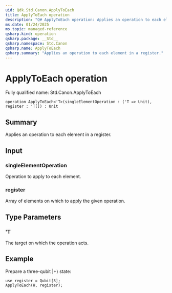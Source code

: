 ```yaml
---
uid: Qdk.Std.Canon.ApplyToEach
title: ApplyToEach operation
description: "Q# ApplyToEach operation: Applies an operation to each element in a register."
ms.date: 01/24/2025
ms.topic: managed-reference
qsharp.kind: operation
qsharp.package: __Std__
qsharp.namespace: Std.Canon
qsharp.name: ApplyToEach
qsharp.summary: "Applies an operation to each element in a register."
---
```


# ApplyToEach operation

Fully qualified name: Std.Canon.ApplyToEach

```qsharp
operation ApplyToEach<'T>(singleElementOperation : ('T => Unit), register : 'T[]) : Unit
```

## Summary
Applies an operation to each element in a register.

## Input
### singleElementOperation
Operation to apply to each element.
### register
Array of elements on which to apply the given operation.

## Type Parameters
### 'T
The target on which the operation acts.

## Example
Prepare a three-qubit |+⟩ state:
```qsharp
use register = Qubit[3];
ApplyToEach(H, register);
```
